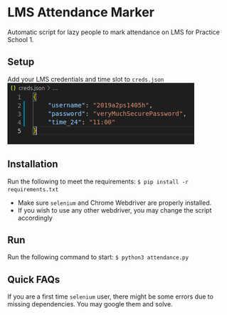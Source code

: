 # LMS Attendance Marker

Automatic script for lazy people to mark attendance on LMS for Practice School 1.

## Setup
Add your LMS credentials and time slot to ```creds.json``` \
![Image](credsSS.png)

## Installation
Run the following to meet the requirements:
`
$ pip install -r requirements.txt
`

- Make sure ```selenium``` and Chrome Webdriver are properly installed.
- If you wish to use any other webdriver, you may change the script accordingly

## Run
Run the following command to start:
`
$ python3 attendance.py
`

## Quick FAQs
If you are a first time ```selenium``` user, there might be some errors due to missing dependencies. You may google them and solve.